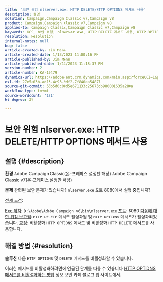 ```yaml
---
title: '보안 위험 nlserver.exe: HTTP DELETE/HTTP OPTIONS 메서드 사용'
description: 설명
solution: Campaign,Campaign Classic v7,Campaign v8
product: Campaign,Campaign Classic v7,Campaign v8
applies-to: Campaign Classic,Campaign Classic v7,Campaign v8
keywords: KCS, 보안 위험, nlserver.exe, HTTP DELETE 메서드 사용, HTTP OPTIONS 메서드 사용, FAQ, ACC, Adobe Campaign Classic, Adobe Campaign Classic v7
resolution: Resolution
internal-notes: null
bug: false
article-created-by: Jim Menn
article-created-date: 1/13/2023 11:00:16 PM
article-published-by: Jim Menn
article-published-date: 1/13/2023 11:18:37 PM
version-number: 2
article-number: KA-19479
dynamics-url: https://adobe-ent.crm.dynamics.com/main.aspx?forceUCI=1&pagetype=entityrecord&etn=knowledgearticle&id=c276e805-9693-ed11-aad1-6045bd0065f9
exl-id: 27e5a03b-ad13-4c93-9df2-7f840ea54877
source-git-commit: 55b5d0c08d5e671133c25675cb980001635a280a
workflow-type: tm+mt
source-wordcount: '121'
ht-degree: 2%

---
```


# 보안 위험 nlserver.exe: HTTP DELETE/HTTP OPTIONS 메서드 사용

## 설명 {#description}


<b>환경</b>
Adobe Campaign Classic(온-프레미스 설정만 해당) Adobe Campaign Classic v7(온-프레미스 설정만 해당)

<b>문제</b>
관련된 보안 문제가 있습니까? `nlserver.exe` 포트 8080에서 실행 중입니까?

<u>전제 조건</u>:

<u>Exe 위치</u>: `D:\Adobe\Adobe Campaign v6\bin\nlserver.exe`
<u>포트</u>: 8080
<u>다음에 대한 위험 보고됨</u>: `HTTP DELETE` 메서드 활성화됨 및 `HTTP OPTIONS` 메서드가 활성화되었습니다.
<u>교정</u>: 비활성화 `HTTP OPTIONS` 메서드 및 비활성화 `HTTP DELETE` 메서드를 사용합니다.


## 해결 방법 {#resolution}


<b>솔루션</b>
다음 `HTTP OPTIONS` 및 `DELETE` 메서드를 비활성화할 수 있습니다.

이러한 메서드를 비활성화하려면에 언급된 단계를 따를 수 있습니다 [HTTP OPTIONS 메서드를 비활성화하는 방법](https://protonts.wordpress.com/2013/08/15/how-to-disable-http-options-method/) 정보 보안 카페 블로그 웹 사이트에서.
